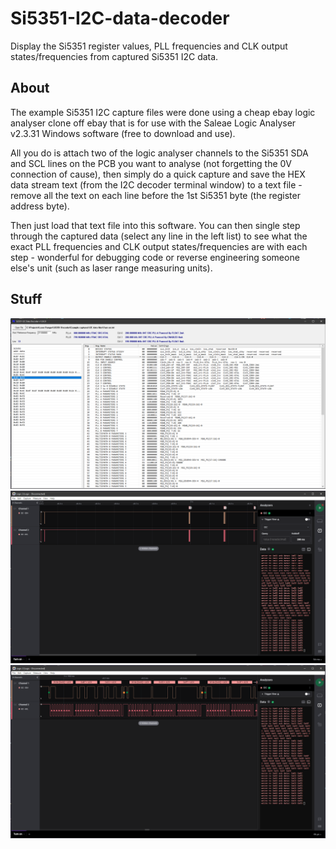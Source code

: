 # Si5351-I2C-data-decoder

Display the Si5351 register values, PLL frequencies and CLK output states/frequencies from captured Si5351 I2C data.

## About

The example Si5351 I2C capture files were done using a cheap ebay
logic analyser clone off ebay that is for use with the Saleae Logic
Analyser v2.3.31 Windows software (free to download and use).

All you do is attach two of the logic analyser channels to the Si5351
SDA and SCL lines on the PCB you want to analyse (not forgetting the
0V connection of cause), then simply do a quick capture and save the
HEX data stream text (from the I2C decoder terminal window) to a text
file - remove all the text on each line before the 1st Si5351 byte
(the register address byte).

Then just load that text file into this software. You can then single
step through the captured data (select any line in the left list) to
see what the exact PLL frequencies and CLK output states/frequencies
are with each step - wonderful for debugging code or reverse engineering
someone else's unit (such as laser range measuring units).

## Stuff

<div align="center">
<img src="/Image1.png">
</div>

<div align="center">
<img src="/Image2.png">
</div>

<div align="center">
<img src="/Image3.png">
</div>
